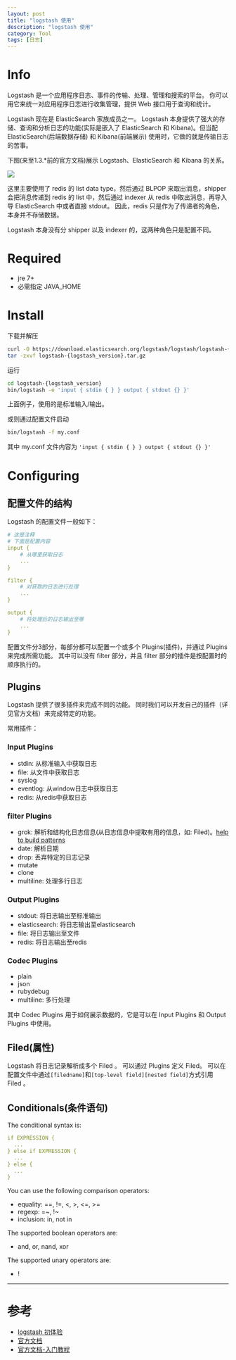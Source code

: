 ```yaml
---
layout: post
title: "logstash 使用"
description: "logstash 使用"
category: Tool
tags: [日志]
---
```


# Info

Logstash 是一个应用程序日志、事件的传输、处理、管理和搜索的平台。
你可以用它来统一对应用程序日志进行收集管理，提供 Web 接口用于查询和统计。

Logstash 现在是 ElasticSearch 家族成员之一。
Logstash 本身提供了强大的存储、查询和分析日志的功能(实际是嵌入了 ElasticSearch 和 Kibana)。但当配 ElasticSearch(后端数据存储) 和 Kibana(前端展示) 使用时，它做的就是传输日志的苦事。

下图(来至1.3.*前的官方文档)展示 Logstash、ElasticSearch 和 Kibana 的关系。

![](http://logstash.net/docs/1.3.3/tutorials/getting-started-centralized-overview-diagram.png)

这里主要使用了 redis 的 list data type，然后通过 BLPOP 来取出消息，shipper 会把消息传递到 redis 的 list 中，然后通过 indexer 从 redis 中取出消息，再导入导 ElasticSearch 中或者直接 stdout。
因此，redis 只是作为了传递者的角色，本身并不存储数据。

Logstash 本身没有分 shipper 以及 indexer 的，这两种角色只是配置不同。

# Required

* jre 7+
* 必需指定 JAVA_HOME

# Install

下载并解压

```sh
curl -O https://download.elasticsearch.org/logstash/logstash/logstash-{logstash_version}.tar.gz
tar -zxvf logstash-{logstash_version}.tar.gz
```

运行

```sh
cd logstash-{logstash_version}
bin/logstash -e 'input { stdin { } } output { stdout {} }'
```

上面例子，使用的是标准输入/输出。

或则通过配置文件启动

```sh
bin/logstash -f my.conf
```

其中 my.conf 文件内容为 `'input { stdin { } } output { stdout {} }'`

# Configuring

## 配置文件的结构

Logstash 的配置文件一般如下：

```yaml
# 这是注释
# 下面是配置内容
input {
	# 从哪里获取日志
  	...
}

filter {
	# 对获取的日志进行处理
	...
}

output {
	# 将处理后的日志输出至哪
	...
}
```

配置文件分3部分，每部分都可以配置一个或多个 Plugins(插件)，并通过 Plugins 来完成所需功能。
其中可以没有 filter 部分，并且 filter 部分的插件是按配置时的顺序执行的。

## Plugins

Logstash 提供了很多插件来完成不同的功能。
同时我们可以开发自己的插件（详见官方文档）来完成特定的功能。

常用插件：

### Input Plugins

* stdin: 从标准输入中获取日志
* file: 从文件中获取日志
* syslog
* eventlog: 从window日志中获取日志
* redis: 从redis中获取日志

### filter Plugins

- grok: 解析和结构化日志信息(从日志信息中提取有用的信息，如: Filed)。[help to build patterns](http://grokdebug.herokuapp.com)
- date: 解析日期
- drop: 丢弃特定的日志记录
- mutate
- clone
- multiline: 处理多行日志

### Output Plugins

- stdout: 将日志输出至标准输出
- elasticsearch: 将日志输出至elasticsearch
- file: 将日志输出至文件
- redis: 将日志输出至redis

### Codec Plugins

- plain
- json
- rubydebug
- multiline: 多行处理

其中 Codec Plugins 用于如何展示数据的，它是可以在 Input Plugins 和 Output Plugins 中使用。


## Filed(属性)

Logstash 将日志记录解析成多个 Filed 。
可以通过 Plugins 定义 Filed。
可以在配置文件中通过`[filedname]`和`[top-level field][nested field]`方式引用 Filed 。


## Conditionals(条件语句)

The conditional syntax is:

```yaml
if EXPRESSION {
  ...
} else if EXPRESSION {
  ...
} else {
  ...
}
```

You can use the following comparison operators:

* equality: ==,  !=,  <,  >,  <=, >=
* regexp: =~, !~
* inclusion: in, not in

The supported boolean operators are:

* and, or, nand, xor

The supported unary operators are:

* !




***

# 参考

* [logstash 初体验](http://jaseywang.me/2012/12/26/logstash-%E5%88%9D%E4%BD%93%E9%AA%8C/)
* [官方文档](http://www.elastic.co/guide/en/logstash/current/index.html)
* [官方文档-入门教程](http://logstash.net/docs/1.1.1/tutorials/getting-started-centralized)


